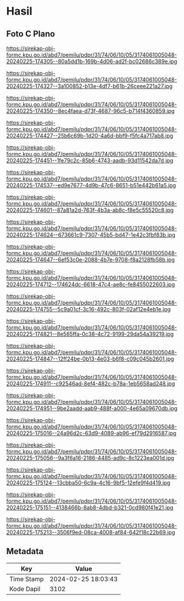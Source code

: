 # Hasil

## Foto C Plano

https://sirekap-obj-formc.kpu.go.id/abd7/pemilu/pdpr/31/74/06/10/05/3174061005048-20240225-174305--80a5dd1b-169b-4d06-ad2f-bc02686c389e.jpg

https://sirekap-obj-formc.kpu.go.id/abd7/pemilu/pdpr/31/74/06/10/05/3174061005048-20240225-174327--3a100852-b13e-4df7-b61b-26ceee221a27.jpg

https://sirekap-obj-formc.kpu.go.id/abd7/pemilu/pdpr/31/74/06/10/05/3174061005048-20240225-174350--8ec4faea-d73f-4687-96c5-b714f4360859.jpg

https://sirekap-obj-formc.kpu.go.id/abd7/pemilu/pdpr/31/74/06/10/05/3174061005048-20240225-174427--25b6c69b-1d20-4a6d-bbf9-f5fc4a717ab8.jpg

https://sirekap-obj-formc.kpu.go.id/abd7/pemilu/pdpr/31/74/06/10/05/3174061005048-20240225-174451--1fe79c2c-85b6-4743-aadb-93d11542da7d.jpg

https://sirekap-obj-formc.kpu.go.id/abd7/pemilu/pdpr/31/74/06/10/05/3174061005048-20240225-174537--ed9e7677-4d9b-47c6-8651-b51e442b61a5.jpg

https://sirekap-obj-formc.kpu.go.id/abd7/pemilu/pdpr/31/74/06/10/05/3174061005048-20240225-174601--87a81a2d-763f-4b3a-ab8c-f8e5c55520c8.jpg

https://sirekap-obj-formc.kpu.go.id/abd7/pemilu/pdpr/31/74/06/10/05/3174061005048-20240225-174624--673661c9-7307-45b5-bd47-1e42c3fbf83b.jpg

https://sirekap-obj-formc.kpu.go.id/abd7/pemilu/pdpr/31/74/06/10/05/3174061005048-20240225-174647--6ef53c0e-2088-4b7e-9708-f8a2128fb58b.jpg

https://sirekap-obj-formc.kpu.go.id/abd7/pemilu/pdpr/31/74/06/10/05/3174061005048-20240225-174712--174624dc-6618-47c4-ae8c-fe8455022603.jpg

https://sirekap-obj-formc.kpu.go.id/abd7/pemilu/pdpr/31/74/06/10/05/3174061005048-20240225-174755--5c9a01cf-3c16-492c-803f-02af12e4eb1e.jpg

https://sirekap-obj-formc.kpu.go.id/abd7/pemilu/pdpr/31/74/06/10/05/3174061005048-20240225-174821--8e565ffa-0c38-4c72-9199-29da54a39219.jpg

https://sirekap-obj-formc.kpu.go.id/abd7/pemilu/pdpr/31/74/06/10/05/3174061005048-20240225-174847--12ff24be-0b13-4e03-b6f8-c09c045b2601.jpg

https://sirekap-obj-formc.kpu.go.id/abd7/pemilu/pdpr/31/74/06/10/05/3174061005048-20240225-174911--c92546ad-8ef4-482c-b78a-1eb5658ad248.jpg

https://sirekap-obj-formc.kpu.go.id/abd7/pemilu/pdpr/31/74/06/10/05/3174061005048-20240225-174951--9be2aadd-aab9-488f-a000-4e65a09670db.jpg

https://sirekap-obj-formc.kpu.go.id/abd7/pemilu/pdpr/31/74/06/10/05/3174061005048-20240225-175016--24a96d2c-63d9-4089-ab96-ef79d2916587.jpg

https://sirekap-obj-formc.kpu.go.id/abd7/pemilu/pdpr/31/74/06/10/05/3174061005048-20240225-175056--9a3f6a16-2186-4485-ad9c-8c1223ea001d.jpg

https://sirekap-obj-formc.kpu.go.id/abd7/pemilu/pdpr/31/74/06/10/05/3174061005048-20240225-175124--13cbba50-6c9a-4c16-9bf5-12efe9f4d419.jpg

https://sirekap-obj-formc.kpu.go.id/abd7/pemilu/pdpr/31/74/06/10/05/3174061005048-20240225-175151--4138466b-8ab8-4dbd-b321-0cd980f41e21.jpg

https://sirekap-obj-formc.kpu.go.id/abd7/pemilu/pdpr/31/74/06/10/05/3174061005048-20240225-175213--3506f9ed-08ca-4008-af84-642f18c22b69.jpg


## Metadata

| Key        | Value               |
| ---------- | ------------------- |
| Time Stamp | 2024-02-25 18:03:43 |
| Kode Dapil | 3102                |



